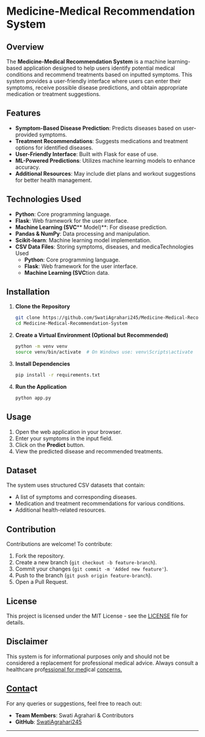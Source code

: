 # Medicine-Medical Recommendation System

## Overview

The **Medicine-Medical Recommendation System** is a machine learning-based application designed to help users identify potential medical conditions and recommend treatments based on inputted symptoms. This system provides a user-friendly interface where users can enter their symptoms, receive possible disease predictions, and obtain appropriate medication or treatment suggestions.

## Features

- **Symptom-Based Disease Prediction**: Predicts diseases based on user-provided symptoms.
- **Treatment Recommendations**: Suggests medications and treatment options for identified diseases.
- **User-Friendly Interface**: Built with Flask for ease of use.
- **ML-Powered Predictions**: Utilizes machine learning models to enhance accuracy.
- **Additional Resources**: May include diet plans and workout suggestions for better health management.

## Technologies Used

- **Python**: Core programming language.
- **Flask**: Web framework for the user interface.
- **Machine Learning (SVC**\*\* Model)\*\*: For disease prediction.
- **Pandas & NumPy**: Data processing and manipulation.
- **Scikit-learn**: Machine learning model implementation.
- **CSV Data Files**: Storing symptoms, diseases, and medicaTechnologies Used
  - **Python**: Core programming language.
  - **Flask**: Web framework for the user interface.
  - **Machine Learning (SVC**tion data.

## Installation

1. **Clone the Repository**
   ```sh
   git clone https://github.com/SwatiAgrahari245/Medicine-Medical-Recommendation-System.git
   cd Medicine-Medical-Recommendation-System
   ```
2. **Create a Virtual Environment (Optional but Recommended)**
   ```sh
   python -m venv venv
   source venv/bin/activate  # On Windows use: venv\Scripts\activate
   ```
3. **Install Dependencies**
   ```sh
   pip install -r requirements.txt
   ```
4. **Run the Application**
   ```sh
   python app.py
   ```

## Usage

1. Open the web application in your browser.
2. Enter your symptoms in the input field.
3. Click on the **Predict** button.
4. View the predicted disease and recommended treatments.

## Dataset

The system uses structured CSV datasets that contain:

- A list of symptoms and corresponding diseases.
- Medication and treatment recommendations for various conditions.
- Additional health-related resources.

## Contribution

Contributions are welcome! To contribute:

1. Fork the repository.
2. Create a new branch (`git checkout -b feature-branch`).
3. Commit your changes (`git commit -m 'Added new feature'`).
4. Push to the branch (`git push origin feature-branch`).
5. Open a Pull Request.

## License

This project is licensed under the MIT License - see the [LICENSE](LICENSE) file for details.

## Disclaimer

This system is for informational purposes only and should not be considered a replacement for professional medical advice. Always consult a healthcare prof[essional for med](https://github.com/SwatiAgrahari245)ical [concerns.](https://github.com/SwatiAgrahari245)

## [Conta](https://github.com/SwatiAgrahari245)ct

For any queries or suggestions, feel free to reach out:

- **Team Members**: Swati Agrahari & Contributors
- **GitHub**: [SwatiAgrahari245](https://github.com/SwatiAgrahari245)

---


